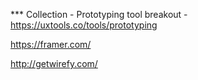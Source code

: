 *** Collection - Prototyping tool breakout - https://uxtools.co/tools/prototyping

https://framer.com/

http://getwirefy.com/
